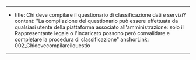 ---
  - title: Chi deve compilare il questionario di classificazione dati e servizi?
    content: "La compilazione del questionario può essere effettuata da qualsiasi utente della piattaforma associato all'amministrazione: solo il Rappresentante legale o l'Incaricato possono però convalidare e completare la procedura di classificazione"
    anchorLink: 002_Chidevecompilareilquestio
---